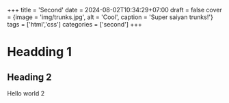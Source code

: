 +++
title = 'Second'
date = 2024-08-02T10:34:29+07:00
draft = false
cover = {image = 'img/trunks.jpg', alt = 'Cool', caption = 'Super saiyan trunks!'}
tags = ['html','css']
categories = ['second']
+++
# Headding 1
## Heading 2


Hello world 2
